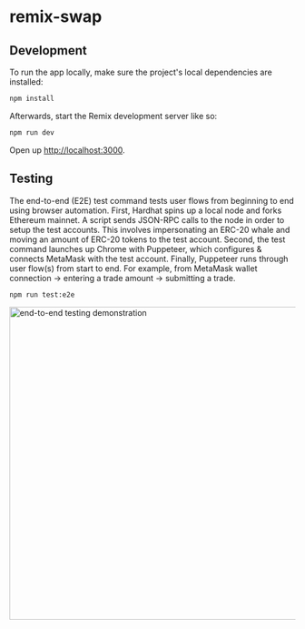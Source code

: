 # remix-swap

## Development

To run the app locally, make sure the project's local dependencies are installed:

```sh
npm install
```

Afterwards, start the Remix development server like so:

```sh
npm run dev
```

Open up [http://localhost:3000](http://localhost:3000).

## Testing

The end-to-end (E2E) test command tests user flows from beginning to end using browser automation. First, Hardhat spins up a local node and forks Ethereum mainnet. A script sends JSON-RPC calls to the node in order to setup the test accounts. This involves impersonating an ERC-20 whale and moving an amount of ERC-20 tokens to the test account. Second, the test command launches up Chrome with Puppeteer, which configures & connects MetaMask with the test account. Finally, Puppeteer runs through user flow(s) from start to end. For example, from MetaMask wallet connection -> entering a trade amount -> submitting a trade.

```
npm run test:e2e
```

<img width="550" src=".github/e2e.gif" alt="end-to-end testing demonstration" />
